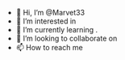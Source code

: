 - 👋 Hi, I’m @Marvet33 
- 👀 I’m interested in  
- 🌱 I’m currently learning . 
- 💞️ I’m looking to collaborate on 
- 📫 How to reach me  
 
 
